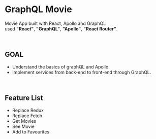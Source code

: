 # GraphQL Movie

Movie App built with React, Apollo and GraphQL  
used **"React"**, **"GraphQL"**, **"Apollo"**, **"React Router"**.

</br>

## GOAL

- Understand the basics of graphQL and Apollo.
- Implement services from back-end to front-end through GraphQL.

</br>

## Feature List

- Replace Redux
- Replace Fetch
- Get Movies
- See Movie
- Add to Favourites
